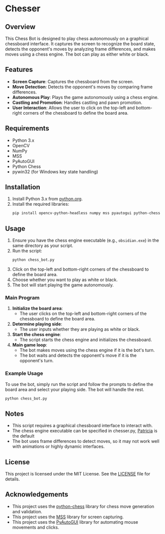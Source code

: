 # Chesser

## Overview

This Chess Bot is designed to play chess autonomously on a graphical chessboard interface. It captures the screen to recognize the board state, detects the opponent's moves by analyzing frame differences, and makes moves using a chess engine. The bot can play as either white or black.

## Features

- **Screen Capture**: Captures the chessboard from the screen.
- **Move Detection**: Detects the opponent's moves by comparing frame differences.
- **Autonomous Play**: Plays the game autonomously using a chess engine.
- **Castling and Promotion**: Handles castling and pawn promotion.
- **User Interaction**: Allows the user to click on the top-left and bottom-right corners of the chessboard to define the board area.

## Requirements

- Python 3.x
- OpenCV
- NumPy
- MSS
- PyAutoGUI
- Python Chess
- pywin32 (for Windows key state handling)

## Installation

1. Install Python 3.x from [python.org](https://www.python.org/).
2. Install the required libraries:
   ```bash
   pip install opencv-python-headless numpy mss pyautogui python-chess pywin32
   ```

## Usage

1. Ensure you have the chess engine executable (e.g., `obsidian.exe`) in the same directory as your script.
2. Run the script:
   ```bash
   python chess_bot.py
   ```
3. Click on the top-left and bottom-right corners of the chessboard to define the board area.
4. Choose whether you want to play as white or black.
5. The bot will start playing the game autonomously.

### Main Program

1. **Initialize the board area**:
   - The user clicks on the top-left and bottom-right corners of the chessboard to define the board area.
2. **Determine playing side**:
   - The user inputs whether they are playing as white or black.
3. **Start the chess engine**:
   - The script starts the chess engine and initializes the chessboard.
4. **Main game loop**:
   - The bot makes moves using the chess engine if it is the bot's turn.
   - The bot waits and detects the opponent's move if it is the opponent's turn.

### Example Usage

To use the bot, simply run the script and follow the prompts to define the board area and select your playing side. The bot will handle the rest.

```bash
python chess_bot.py
```

## Notes

- This script requires a graphical chessboard interface to interact with.
- The chess engine executable can be specified in chesser.py, [Patricia](https://github.com/Adam-Kulju/Patricia) is the default
- The bot uses frame differences to detect moves, so it may not work well with animations or highly dynamic interfaces.

## License

This project is licensed under the MIT License. See the [LICENSE](LICENSE) file for details.

## Acknowledgements

- This project uses the [python-chess](https://python-chess.readthedocs.io/en/latest/) library for chess move generation and validation.
- This project uses the [MSS](https://python-mss.readthedocs.io/) library for screen capturing.
- This project uses the [PyAutoGUI](https://pyautogui.readthedocs.io/) library for automating mouse movements and clicks.
